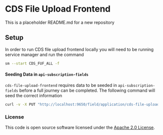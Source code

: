 
# CDS File Upload Frontend

This is a placeholder README.md for a new repository

## Setup

In order to run CDS file upload frontend locally you will need to be running service manager and run the command

```bash
sm --start CDS_FUF_ALL -f
```

#### Seeding Data in `api-subscription-fields`

`cds-file-upload-frontend` requires data to be seeded in `api-subscription-fields` before a full journey can
be completed. The following command will seed the correct information

```bash
curl -v -X PUT "http://localhost:9650/field/application/cds-file-upload-frontend/context/customs%2Fdeclarations/version/3.0" -H "Cache-Control: no-cache" -H "Content-Type: application/json" -d '{ "fields" : { "callbackUrl" : "https://postman-echo.com/post", "securityToken" : "securityToken" } }'
```


### License

This code is open source software licensed under the [Apache 2.0 License]("http://www.apache.org/licenses/LICENSE-2.0.html").

